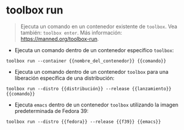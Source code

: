 # toolbox run

> Ejecuta un comando en un contenedor existente de `toolbox`.
> Vea también: `toolbox enter`.
> Más información: <https://manned.org/toolbox-run>.

- Ejecuta un comando dentro de un contenedor específico `toolbox`:

`toolbox run --container {{nombre_del_contenedor}} {{comando}}`

- Ejecuta un comando dentro de un contenedor `toolbox` para una liberación específica de una distribución:

`toolbox run --distro {{distribución}} --release {{lanzamiento}} {{comando}}`

- Ejecuta `emacs` dentro de un contenedor `toolbox` utilizando la imagen predeterminada de Fedora 39:

`toolbox run --distro {{fedora}} --release {{f39}} {{emacs}}`
